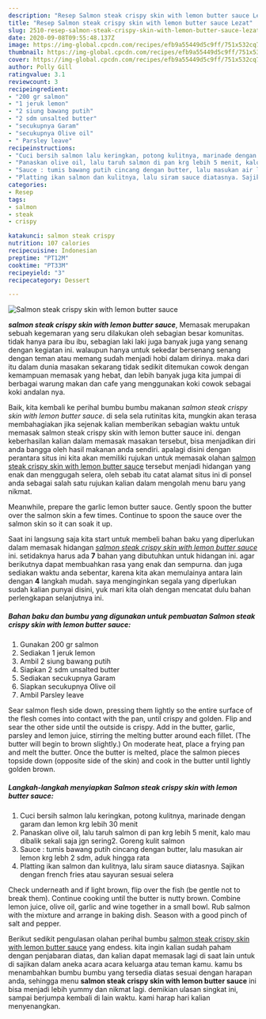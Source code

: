 ```yaml
---
description: "Resep Salmon steak crispy skin with lemon butter sauce Lezat"
title: "Resep Salmon steak crispy skin with lemon butter sauce Lezat"
slug: 2510-resep-salmon-steak-crispy-skin-with-lemon-butter-sauce-lezat
date: 2020-09-08T09:55:48.137Z
image: https://img-global.cpcdn.com/recipes/efb9a55449d5c9ff/751x532cq70/salmon-steak-crispy-skin-with-lemon-butter-sauce-foto-resep-utama.jpg
thumbnail: https://img-global.cpcdn.com/recipes/efb9a55449d5c9ff/751x532cq70/salmon-steak-crispy-skin-with-lemon-butter-sauce-foto-resep-utama.jpg
cover: https://img-global.cpcdn.com/recipes/efb9a55449d5c9ff/751x532cq70/salmon-steak-crispy-skin-with-lemon-butter-sauce-foto-resep-utama.jpg
author: Polly Gill
ratingvalue: 3.1
reviewcount: 3
recipeingredient:
- "200 gr salmon"
- "1 jeruk lemon"
- "2 siung bawang putih"
- "2 sdm unsalted butter"
- "secukupnya Garam"
- "secukupnya Olive oil"
- " Parsley leave"
recipeinstructions:
- "Cuci bersih salmon lalu keringkan, potong kulitnya, marinade dengan garam dan lemon krg lebih 30 menit"
- "Panaskan olive oil, lalu taruh salmon di pan krg lebih 5 menit, kalo mau dibalik sekali saja jgn sering2. Goreng kulit salmon"
- "Sauce : tumis bawang putih cincang dengan butter, lalu masukan air lemon krg lebh 2 sdm, aduk hingga rata"
- "Platting ikan salmon dan kulitnya, lalu siram sauce diatasnya. Sajikan dengan french fries atau sayuran sesuai selera"
categories:
- Resep
tags:
- salmon
- steak
- crispy

katakunci: salmon steak crispy 
nutrition: 107 calories
recipecuisine: Indonesian
preptime: "PT12M"
cooktime: "PT33M"
recipeyield: "3"
recipecategory: Dessert

---
```



![Salmon steak crispy skin with lemon butter sauce](https://img-global.cpcdn.com/recipes/efb9a55449d5c9ff/751x532cq70/salmon-steak-crispy-skin-with-lemon-butter-sauce-foto-resep-utama.jpg)

<b><i>salmon steak crispy skin with lemon butter sauce</i></b>, Memasak merupakan sebuah kegemaran yang seru dilakukan oleh sebagian besar komunitas. tidak hanya para ibu ibu, sebagian laki laki juga banyak juga yang senang dengan kegiatan ini. walaupun hanya untuk sekedar bersenang senang dengan teman atau memang sudah menjadi hobi dalam dirinya. maka dari itu dalam dunia masakan sekarang tidak sedikit ditemukan cowok dengan kemampuan memasak yang hebat, dan lebih banyak juga kita jumpai di berbagai warung makan dan cafe yang menggunakan koki cowok sebagai koki andalan nya.

Baik, kita kembali ke perihal bumbu bumbu makanan <i>salmon steak crispy skin with lemon butter sauce</i>. di sela sela rutinitas kita, mungkin akan terasa membahagiakan jika sejenak kalian memberikan sebagian waktu untuk memasak salmon steak crispy skin with lemon butter sauce ini. dengan keberhasilan kalian dalam memasak masakan tersebut, bisa menjadikan diri anda bangga oleh hasil makanan anda sendiri. apalagi disini dengan perantara situs ini kita akan memiliki rujukan untuk memasak olahan <u>salmon steak crispy skin with lemon butter sauce</u> tersebut menjadi hidangan yang enak dan menggugah selera, oleh sebab itu catat alamat situs ini di ponsel anda sebagai salah satu rujukan kalian dalam mengolah menu baru yang nikmat.

Meanwhile, prepare the garlic lemon butter sauce. Gently spoon the butter over the salmon skin a few times. Continue to spoon the sauce over the salmon skin so it can soak it up.


Saat ini langsung saja kita start untuk membeli bahan baku yang diperlukan dalam memasak hidangan <u><i>salmon steak crispy skin with lemon butter sauce</i></u> ini. setidaknya harus ada <b>7</b> bahan yang dibutuhkan untuk hidangan ini. agar berikutnya dapat membuahkan rasa yang enak dan sempurna. dan juga sediakan waktu anda sebentar, karena kita akan memulainya antara lain dengan <b>4</b> langkah mudah. saya menginginkan segala yang diperlukan sudah kalian punyai disini, yuk mari kita olah dengan mencatat dulu bahan perlengkapan selanjutnya ini.

<!--inarticleads1-->

##### Bahan baku dan bumbu yang digunakan untuk pembuatan Salmon steak crispy skin with lemon butter sauce:

1. Gunakan 200 gr salmon
1. Sediakan 1 jeruk lemon
1. Ambil 2 siung bawang putih
1. Siapkan 2 sdm unsalted butter
1. Sediakan secukupnya Garam
1. Siapkan secukupnya Olive oil
1. Ambil  Parsley leave


Sear salmon flesh side down, pressing them lightly so the entire surface of the flesh comes into contact with the pan, until crispy and golden. Flip and sear the other side until the outside is crispy. Add in the butter, garlic, parsley and lemon juice, stirring the melting butter around each fillet. (The butter will begin to brown slightly.) On moderate heat, place a frying pan and melt the butter. Once the butter is melted, place the salmon pieces topside down (opposite side of the skin) and cook in the butter until lightly golden brown. 

<!--inarticleads2-->

##### Langkah-langkah menyiapkan Salmon steak crispy skin with lemon butter sauce:

1. Cuci bersih salmon lalu keringkan, potong kulitnya, marinade dengan garam dan lemon krg lebih 30 menit
1. Panaskan olive oil, lalu taruh salmon di pan krg lebih 5 menit, kalo mau dibalik sekali saja jgn sering2. Goreng kulit salmon
1. Sauce : tumis bawang putih cincang dengan butter, lalu masukan air lemon krg lebh 2 sdm, aduk hingga rata
1. Platting ikan salmon dan kulitnya, lalu siram sauce diatasnya. Sajikan dengan french fries atau sayuran sesuai selera


Check underneath and if light brown, flip over the fish (be gentle not to break them). Continue cooking until the butter is nutty brown. Combine lemon juice, olive oil, garlic and wine together in a small bowl. Rub salmon with the mixture and arrange in baking dish. Season with a good pinch of salt and pepper. 

Berikut sedikit pengulasan olahan perihal bumbu <u>salmon steak crispy skin with lemon butter sauce</u> yang endess. kita ingin kalian sudah paham dengan penjabaran diatas, dan kalian dapat memasak lagi di saat lain untuk di sajikan dalam aneka acara acara keluarga atau teman kamu. kamu bs menambahkan bumbu bumbu yang tersedia diatas sesuai dengan harapan anda, sehingga menu <b>salmon steak crispy skin with lemon butter sauce</b> ini bisa menjadi lebih yummy dan nikmat lagi. demikian ulasan singkat ini, sampai berjumpa kembali di lain waktu. kami harap hari kalian menyenangkan.
